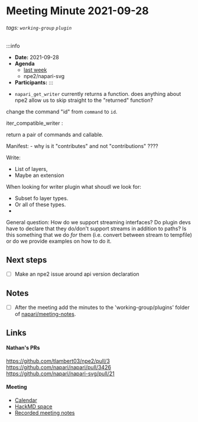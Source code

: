 Meeting Minute 2021-09-28
===

###### tags: `working-group` `plugin`

:::info
- **Date:** 2021-09-28
- **Agenda**
    - [last week](https://hackmd.io/msFnWrz7Qses56FLmD-m3A)
    - npe2/napari-svg 
- **Participants:**
:::

<!-- Discussion goes here-->

- `napari_get_writer` currently returns a function.  does anything about npe2 allow us to skip straight to the "returned" function?


change the command "id" from `command` to `id`.


iter_compatible_writer : 

return a pair of commands and callable.
 
 
Manifest:
    - why is it "contributes" and not "contributions" ????
    
    
Write:
 - List of layers, 
 - Maybe an extension

When looking for writer plugin what shoudl we look for:
  - Subset fo layer types.
  - Or all of these types.
  - 
 
General question: How do we support streaming interfaces? Do plugin devs have to declare that they do/don't support streams in addition to paths?  Is this something that we do *for* them (i.e. convert between stream to tempfile) or do we provide examples on how to do it.

## Next steps
<!-- Action items go here -->
- [ ] Make an npe2 issue around api version declaration
## Notes 
<!-- Other important details discussed during the meeting can be entered here. -->

- [ ] After the meeting add the minutes to the 'working-group/plugins' folder of [napari/meeting-notes](https://github.com/napari/meeting-notes).

## Links

#### Nathan's PRs

https://github.com/tlambert03/npe2/pull/3
https://github.com/napari/napari/pull/3426
https://github.com/napari/napari-svg/pull/21

#### Meeting

* [Calendar](https://calendar.google.com/calendar/u/0?cid=Y18zNXI5M2VjNnZ0cDhzbWhtN2R2NXVvdDB2NEBncm91cC5jYWxlbmRhci5nb29nbGUuY29t)
* [HackMD space](https://hackmd.io/team/napari-wg-plugin)
* [Recorded meeting notes](https://github.com/napari/meeting-notes/tree/master/2021/working-groups/plugins)